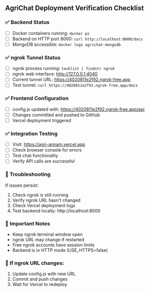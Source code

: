 ## AgriChat Deployment Verification Checklist

### ✅ Backend Status
- [ ] Docker containers running: `docker ps`
- [ ] Backend on HTTP port 8000: `curl http://localhost:8000/docs`
- [ ] MongoDB accessible: `docker logs agrichat-mongodb`

### ✅ ngrok Tunnel Status  
- [ ] ngrok process running: `tasklist | findstr ngrok`
- [ ] ngrok web interface: http://127.0.0.1:4040
- [ ] Current tunnel URL: https://4020811e2f92.ngrok-free.app
- [ ] Test tunnel: `curl https://4020811e2f92.ngrok-free.app/docs`

### ✅ Frontend Configuration
- [ ] config.js updated with: https://4020811e2f92.ngrok-free.app/api
- [ ] Changes committed and pushed to GitHub
- [ ] Vercel deployment triggered

### ✅ Integration Testing
- [ ] Visit: https://agri-annam.vercel.app
- [ ] Check browser console for errors
- [ ] Test chat functionality
- [ ] Verify API calls are successful

### 🚨 Troubleshooting
If issues persist:
1. Check ngrok is still running
2. Verify ngrok URL hasn't changed
3. Check Vercel deployment logs
4. Test backend locally: http://localhost:8000

### 📝 Important Notes
- Keep ngrok terminal window open
- ngrok URL may change if restarted
- Free ngrok accounts have session limits
- Backend is in HTTP mode (USE_HTTPS=false)

### 🔄 If ngrok URL changes:
1. Update config.js with new URL
2. Commit and push changes
3. Wait for Vercel to redeploy
